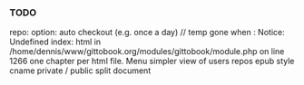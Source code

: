 ### TODO

repo: option: auto checkout (e.g. once a day) 
// temp gone when :
Notice: Undefined index: html in /home/dennis/www/gittobook.org/modules/gittobook/module.php on line 1266
one chapter per html file. Menu
simpler view of users repos
epub style
cname
private / public
split document
